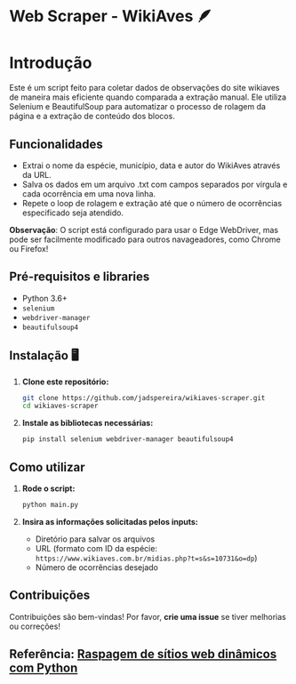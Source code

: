 #  Web Scraper - WikiAves 🪶

# Introdução

Este é um script feito para coletar dados de observações do site wikiaves de maneira mais eficiente quando comparada a extração manual. 
Ele utiliza Selenium e BeautifulSoup para automatizar o processo de rolagem da página e a extração de conteúdo dos blocos. 

## Funcionalidades

- Extrai o nome da espécie, município, data e autor do WikiAves através da URL.
- Salva os dados em um arquivo .txt com campos separados por vírgula e cada ocorrência em uma nova linha.
- Repete o loop de rolagem e extração até que o número de ocorrências especificado seja atendido. 

**Observação**: O script está configurado para usar o Edge WebDriver, mas pode ser facilmente modificado para outros navageadores, como Chrome ou Firefox!

## Pré-requisitos e libraries

- Python 3.6+
- `selenium`
- `webdriver-manager` 
- `beautifulsoup4`

## Instalação 🖥️

1. **Clone este repositório:**
    ```sh
    git clone https://github.com/jadspereira/wikiaves-scraper.git
    cd wikiaves-scraper
    ```

2. **Instale as bibliotecas necessárias:**
    ```sh
    pip install selenium webdriver-manager beautifulsoup4
    ```

## Como utilizar

1. **Rode o script:**
    ```sh
    python main.py
    ```

2. **Insira as informações solicitadas pelos inputs:**
    - Diretório para salvar os arquivos
    - URL (formato com ID da espécie: `https://www.wikiaves.com.br/midias.php?t=s&s=10731&o=dp`)
    - Número de ocorrências desejado

## Contribuições
Contribuições são bem-vindas! Por favor, **crie uma issue** se tiver melhorias ou correções!


## Referência: [Raspagem de sítios web dinâmicos com Python](https://brightdata.com.br/blog/procedimentos/scrape-dynamic-websites-python)



